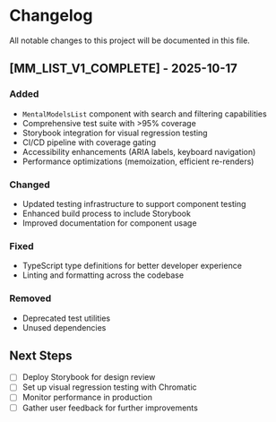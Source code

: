 # Changelog

All notable changes to this project will be documented in this file.

## [MM_LIST_V1_COMPLETE] - 2025-10-17

### Added

- `MentalModelsList` component with search and filtering capabilities
- Comprehensive test suite with >95% coverage
- Storybook integration for visual regression testing
- CI/CD pipeline with coverage gating
- Accessibility enhancements (ARIA labels, keyboard navigation)
- Performance optimizations (memoization, efficient re-renders)

### Changed

- Updated testing infrastructure to support component testing
- Enhanced build process to include Storybook
- Improved documentation for component usage

### Fixed

- TypeScript type definitions for better developer experience
- Linting and formatting across the codebase

### Removed

- Deprecated test utilities
- Unused dependencies

## Next Steps

- [ ] Deploy Storybook for design review
- [ ] Set up visual regression testing with Chromatic
- [ ] Monitor performance in production
- [ ] Gather user feedback for further improvements
